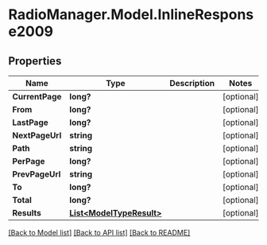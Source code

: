 # RadioManager.Model.InlineResponse2009
## Properties

Name | Type | Description | Notes
------------ | ------------- | ------------- | -------------
**CurrentPage** | **long?** |  | [optional] 
**From** | **long?** |  | [optional] 
**LastPage** | **long?** |  | [optional] 
**NextPageUrl** | **string** |  | [optional] 
**Path** | **string** |  | [optional] 
**PerPage** | **long?** |  | [optional] 
**PrevPageUrl** | **string** |  | [optional] 
**To** | **long?** |  | [optional] 
**Total** | **long?** |  | [optional] 
**Results** | [**List&lt;ModelTypeResult&gt;**](ModelTypeResult.md) |  | [optional] 

[[Back to Model list]](../README.md#documentation-for-models) [[Back to API list]](../README.md#documentation-for-api-endpoints) [[Back to README]](../README.md)

